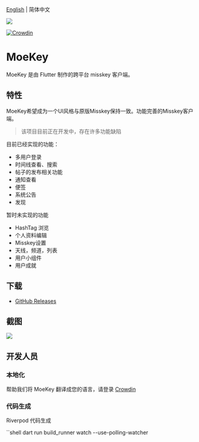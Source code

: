 [English](./README.md) | 简体中文

![](./docs/banner.png)

[![Crowdin](https://badges.crowdin.net/moekey/localized.svg)](https://crowdin.com/project/moekey)

# MoeKey

MoeKey 是由 Flutter 制作的跨平台 misskey 客户端。

## 特性

MoeKey希望成为一个UI风格与原版Misskey保持一致。功能完善的Misskey客户端。

> 该项目目前正在开发中，存在许多功能缺陷

目前已经实现的功能：

- 多用户登录
- 时间线查看、搜索
- 帖子的发布相关功能
- 通知查看
- 便签
- 系统公告
- 发现

暂时未实现的功能

- HashTag 浏览
- 个人资料编辑
- Misskey设置
- 天线，频道，列表
- 用户小组件
- 用户成就

## 下载

- [GitHub Releases](https://github.com/MoeKeyDev/MoeKey/releases/latest)

## 截图

![](./docs/Screenshot.png)

## 开发人员

### 本地化

帮助我们将 MoeKey 翻译成您的语言，请登录 [Crowdin](https://crowdin.com/project/moekey)

### 代码生成

Riverpod 代码生成

``shell
dart run build_runner watch --use-polling-watcher

```